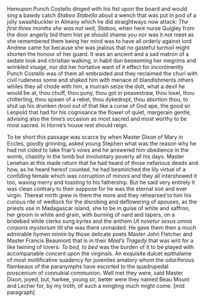 Hereupon Punch Costello dinged with his fist upon the board and would
sing a bawdy catch *Staboo Stabella* about a wench that was put in pod
of a jolly swashbuckler in Almany which he did straightways now attack:
*The first three months she was not well, Staboo,* when here nurse
Quigley from the door angerly bid them hist ye should shame you nor was
it not meet as she remembered them being her mind was to have all
orderly against lord Andrew came for because she was jealous that no
gasteful turmoil might shorten the honour of her guard. It was an
ancient and a sad matron of a sedate look and christian walking, in
habit dun beseeming her megrims and wrinkled visage, nor did her
hortative want of it effect for incontinently Punch Costello was of them
all embraided and they reclaimed the churl with civil rudeness some and
shaked him with menace of blandishments others whiles they all chode
with him, a murrain seize the dolt, what a devil he would be at, thou
chuff, thou puny, thou got in peasestraw, thou losel, thou chitterling,
thou spawn of a rebel, thou dykedropt, thou abortion thou, to shut up
his drunken drool out of that like a curse of God ape, the good sir
Leopold that had for his cognisance the flower of quiet, margerain
gentle, advising also the time’s occasion as most sacred and most worthy
to be most sacred. In Horne’s house rest should reign.

To be short this passage was scarce by when Master Dixon of Mary in
Eccles, goodly grinning, asked young Stephen what was the reason why he
had not cided to take friar’s vows and he answered him obedience in the
womb, chastity in the tomb but involuntary poverty all his days. Master
Lenehan at this made return that he had heard of those nefarious deeds
and how, as he heard hereof counted, he had besmirched the lily virtue
of a confiding female which was corruption of minors and they all
intershowed it too, waxing merry and toasting to his fathership. But he
said very entirely it was clean contrary to their suppose for he was the
eternal son and ever virgin. Thereat mirth grew in them the more and
they rehearsed to him his curious rite of wedlock for the disrobing and
deflowering of spouses, as the priests use in Madagascar island, she to
be in guise of white and saffron, her groom in white and grain, with
burning of nard and tapers, on a bridebed while clerks sung kyries and
the anthem *Ut novetur sexus omnis corporis mysterium* till she was
there unmaided. He gave them then a much admirable hymen minim by those
delicate poets Master John Fletcher and Master Francis Beaumont that is
in their *Maid’s Tragedy* that was writ for a like twining of lovers:
*To bed, to bed* was the burden of it to be played with accompanable
concent upon the virginals. An exquisite dulcet epithalame of most
mollificative suadency for juveniles amatory whom the odoriferous
flambeaus of the paranymphs have escorted to the quadrupedal proscenium
of connubial communion. Well met they were, said Master Dixon, joyed,
but, harkee, young sir, better were they named Beau Mount and Lecher
for, by my troth, of such a mingling much might come. [mid paragraph]
